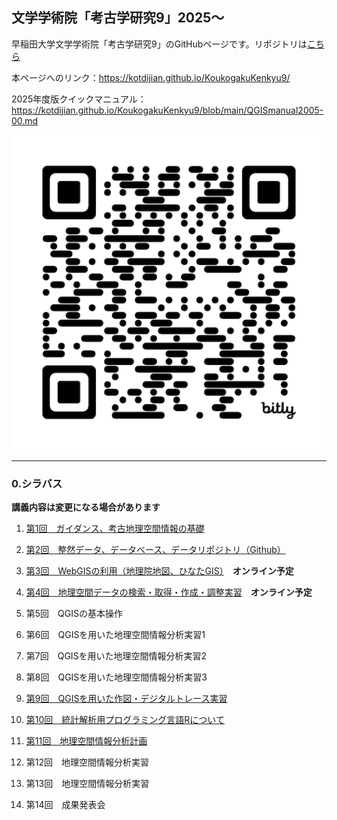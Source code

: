 ## 文学学術院「考古学研究9」2025〜
早稲田大学文学学術院「考古学研究9」のGitHubページです。リポジトリは[こちら](https://github.com/kotdijian/KoukogakuKenkyu9)

本ページへのリンク：https://kotdijian.github.io/KoukogakuKenkyu9/

2025年度版クイックマニュアル：https://kotdijian.github.io/KoukogakuKenkyu9/blob/main/QGISmanual2005-00.md

[![QRコード](https://raw.githubusercontent.com/kotdijian/KoukogakuKenkyu9/master/QR.png)](https://raw.githubusercontent.com/kotdijian/KoukogakuKenkyu9/master/QR.png)


***
### 0.シラバス    
**講義内容は変更になる場合があります**
1. [第1回　ガイダンス、考古地理空間情報の基礎](https://kotdijian.github.io/KoukogakuKenkyu9/01/)
   
2. [第2回　整然データ、データベース、データリポジトリ（Github）](https://kotdijian.github.io/KoukogakuKenkyu9/02/)
   
3. [第3回　WebGISの利用（地理院地図、ひなたGIS）](https://kotdijian.github.io/KoukogakuKenkyu9/03/)　**オンライン予定**

4. [第4回　地理空間データの検索・取得・作成・調整実習](https://kotdijian.github.io/KoukogakuKenkyu9/04/)　**オンライン予定**

5. 第5回　QGISの基本操作

6. 第6回　QGISを用いた地理空間情報分析実習1

7. 第7回　QGISを用いた地理空間情報分析実習2

8. 第8回　QGISを用いた地理空間情報分析実習3

9. [第9回　QGISを用いた作図・デジタルトレース実習](https://github.com/kotdijian/KoukogakuKenkyu9/tree/a635d5b706a3b3f6d5e6a58843fd8dbeb85ccede/09)

10. [第10回　統計解析用プログラミング言語Rについて](https://github.com/kotdijian/KoukogakuKenkyu9/tree/main/10)

11. [第11回　地理空間情報分析計画](https://github.com/kotdijian/KoukogakuKenkyu9/tree/main/11)

12. 第12回　地理空間情報分析実習

13. 第13回　地理空間情報分析実習

14. 第14回　成果発表会

